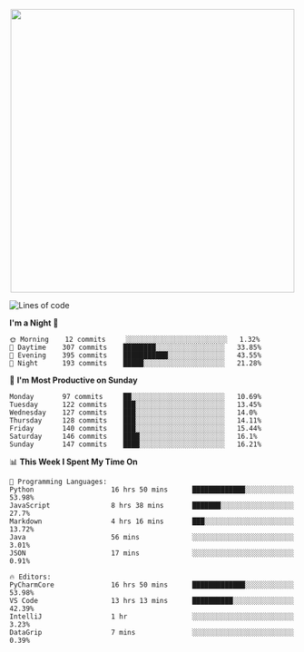 <!--

[![Hits](https://hits.seeyoufarm.com/api/count/incr/badge.svg?url=https%3A%2F%2Fgithub.com/sangm1n)](https://hits.seeyoufarm.com) 
[![Repos Badge](https://badges.pufler.dev/repos/sangm1n)](https://badges.pufler.dev)
[![Github Badge](http://img.shields.io/badge/-github-black?style=flat-square&logo=github&logoColor=white&link=https:https://github.com/sangm1n/)](https://github.com/sangm1n/)
[![Netlify Badge](https://img.shields.io/badge/-TIL-00C7B7?style=flat-square&logo=Netlify&logoColor=white&link=https://sangminlog.netlify.com)](https://sangminlog.netlify.com)
[![Hugo Badge](https://img.shields.io/badge/-techblog-FF4088?style=flat-square&logo=Hugo&logoColor=white&link=https://sangm1n.github.io)](https://sangm1n.github.io)
[![Mail Badge](http://img.shields.io/badge/-mail-D14836?style=flat-square&logo=Gmail&logoColor=white&link=mailto:dltkd96als@naver.com)](mailto:dltkd96als@naver.com/)

![Lines of code](https://img.shields.io/badge/From%20Hello%20World%20I%27ve%20Written-3.9%20million%20lines%20of%20code-blue)
-->

<!--  -->

<p align="center">
  <a href="https://sangminlog.tistory.com/">
    <img src="https://user-images.githubusercontent.com/46131688/100516133-08bf3880-31c5-11eb-97ce-0548a7b3a35a.png" width="500">
  </a>
</p>

<!--START_SECTION:waka-->
![Lines of code](https://img.shields.io/badge/From%20Hello%20World%20I%27ve%20Written-3.4%20million%20lines%20of%20code-blue)

**I'm a Night 🦉** 

```text
🌞 Morning    12 commits     ░░░░░░░░░░░░░░░░░░░░░░░░░   1.32% 
🌆 Daytime    307 commits    ████████░░░░░░░░░░░░░░░░░   33.85% 
🌃 Evening    395 commits    ███████████░░░░░░░░░░░░░░   43.55% 
🌙 Night      193 commits    █████░░░░░░░░░░░░░░░░░░░░   21.28%

```
📅 **I'm Most Productive on Sunday** 

```text
Monday       97 commits     ██░░░░░░░░░░░░░░░░░░░░░░░   10.69% 
Tuesday      122 commits    ███░░░░░░░░░░░░░░░░░░░░░░   13.45% 
Wednesday    127 commits    ███░░░░░░░░░░░░░░░░░░░░░░   14.0% 
Thursday     128 commits    ███░░░░░░░░░░░░░░░░░░░░░░   14.11% 
Friday       140 commits    ███░░░░░░░░░░░░░░░░░░░░░░   15.44% 
Saturday     146 commits    ████░░░░░░░░░░░░░░░░░░░░░   16.1% 
Sunday       147 commits    ████░░░░░░░░░░░░░░░░░░░░░   16.21%

```


📊 **This Week I Spent My Time On** 

```text
💬 Programming Languages: 
Python                   16 hrs 50 mins      █████████████░░░░░░░░░░░░   53.98% 
JavaScript               8 hrs 38 mins       ███████░░░░░░░░░░░░░░░░░░   27.7% 
Markdown                 4 hrs 16 mins       ███░░░░░░░░░░░░░░░░░░░░░░   13.72% 
Java                     56 mins             ░░░░░░░░░░░░░░░░░░░░░░░░░   3.01% 
JSON                     17 mins             ░░░░░░░░░░░░░░░░░░░░░░░░░   0.91%

🔥 Editors: 
PyCharmCore              16 hrs 50 mins      █████████████░░░░░░░░░░░░   53.98% 
VS Code                  13 hrs 13 mins      ██████████░░░░░░░░░░░░░░░   42.39% 
IntelliJ                 1 hr                ░░░░░░░░░░░░░░░░░░░░░░░░░   3.23% 
DataGrip                 7 mins              ░░░░░░░░░░░░░░░░░░░░░░░░░   0.39%

```


<!--END_SECTION:waka-->


<!--
**sangm1n/sangm1n** is a ✨ _special_ ✨ repository because its `README.md` (this file) appears on your GitHub profile.

Here are some ideas to get you started:

- 🔭 I’m currently working on ...
- 🌱 I’m currently learning ...
- 👯 I’m looking to collaborate on ...
- 🤔 I’m looking for help with ...
- 💬 Ask me about ...
- 📫 How to reach me: ...
- 😄 Pronouns: ...
- ⚡ Fun fact: ...

https://shields.io/
-->


